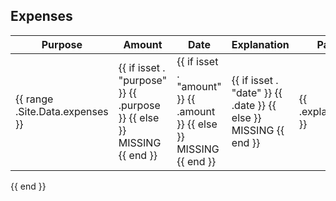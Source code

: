 
## Expenses


| Purpose | Amount | Date | Explanation |Paid | 
|---|---|---|---|---|
{{ range .Site.Data.expenses }}| {{ if isset . "purpose" }} {{ .purpose }} {{ else }} MISSING {{ end }} | {{ if isset . "amount" }} {{ .amount }} {{ else }} MISSING {{ end }} | {{ if isset . "date" }} {{ .date }} {{ else }} MISSING {{ end }} | {{ .explanation }} | {{ if eq .paid true }} :thumbsup: {{ else if eq .paid false }} :x: {{ else }} ERROR {{ end }}
{{ end }}

<!-- This is the code without error detection
{{ range .Site.Data.expenses }}| {{ .purpose }} | {{ .amount }} | {{ .date }} | {{ if eq .paid true }} :thumbsup: {{ else if eq .paid false }} :x: {{ end }}
{{ end }} 
-->